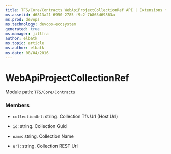 ```yaml
---
title: TFS/Core/Contracts WebApiProjectCollectionRef API | Extensions for Azure DevOps Services
ms.assetid: d6813a21-6950-2785-f9c2-7b863d69863a
ms.prod: devops
ms.technology: devops-ecosystem
generated: true
ms.manager: jillfra
author: elbatk
ms.topic: article
ms.author: elbatk
ms.date: 08/04/2016
---
```


# WebApiProjectCollectionRef

Module path: `TFS/Core/Contracts`


### Members

* `collectionUrl`: string. Collection Tfs Url (Host Url)

* `id`: string. Collection Guid

* `name`: string. Collection Name

* `url`: string. Collection REST Url

